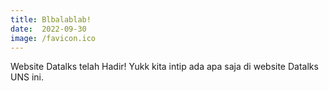 ```yaml
---
title: Blbalablab!
date:  2022-09-30
image: /favicon.ico
---
```


Website Datalks telah Hadir! Yukk kita intip ada apa saja di website Datalks UNS ini.
<!--more-->
